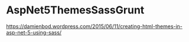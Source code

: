 # AspNet5ThemesSassGrunt

https://damienbod.wordpress.com/2015/06/11/creating-html-themes-in-asp-net-5-using-sass/
